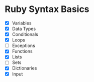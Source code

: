 # Ruby Syntax Basics

- [x] Variables
- [x] Data Types
- [x] Conditionals
- [X] Loops
- [ ] Exceptions
- [x] Functions
- [x] Lists
- [ ] Sets
- [x] Dictionaries
- [x] Input

